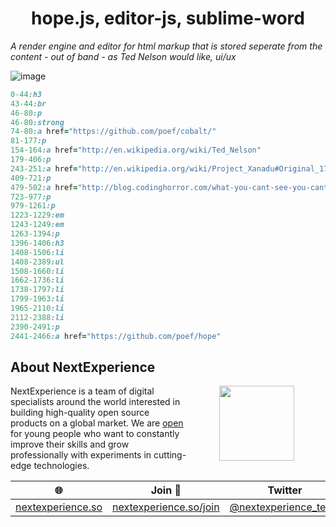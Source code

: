 <h1 align="center"> hope.js, editor-js, sublime-word </h1>

*A render engine and editor for html markup that is stored seperate from the content - out of band - as Ted Nelson would like, ui/ux*

<img src="https://user-images.githubusercontent.com/123137817/215292952-9d41303f-b481-4899-8f2b-7f3962b6a7ff.png" alt="image"/>

<!--- <img src="https://user-images.githubusercontent.com/123137817/214616235-5db5529f-31a5-422c-b16e-3dc4b6885693.png" alt="image"/> ---->

```ruby
0-44:h3
43-44:br
46-80:p
46-80:strong
74-80:a href="https://github.com/poef/cobalt/"
81-177:p
154-164:a href="http://en.wikipedia.org/wiki/Ted_Nelson"
179-406:p
243-251:a href="http://en.wikipedia.org/wiki/Project_Xanadu#Original_17_rules"
409-721:p
479-502:a href="http://blog.codinghorror.com/what-you-cant-see-you-cant-get/"
723-977:p
979-1261:p
1223-1229:em
1243-1249:em
1263-1394:p
1396-1406:h3
1408-1506:li
1408-2389:ul
1508-1660:li
1662-1736:li
1738-1797:li
1799-1963:li
1965-2110:li
2112-2388:li
2390-2491:p
2441-2466:a href="https://github.com/poef/hope"
```


## About NextExperience

<img align="right" width="120" height="120" src="https://cdn-icons-png.flaticon.com/512/1600/1600856.png" hspace="50">

NextExperience is a team of digital specialists around the world interested in building high-quality open source products on a global market. We are [open](https://codex.so/join) for young people who want to constantly improve their skills and grow professionally with experiments in cutting-edge technologies.

| 🌐 | Join  👋  | Twitter | Instagram |
| -- | -- | -- | -- |
| [nextexperience.so](https://nextexperience.so) | [nextexperience.so/join](https://nextexperience.so/join) |[@nextexperience_team](http://twitter.com/nextexperience_team) | [@nextexperience_team](http://instagram.com/nextexperience_team/) |

